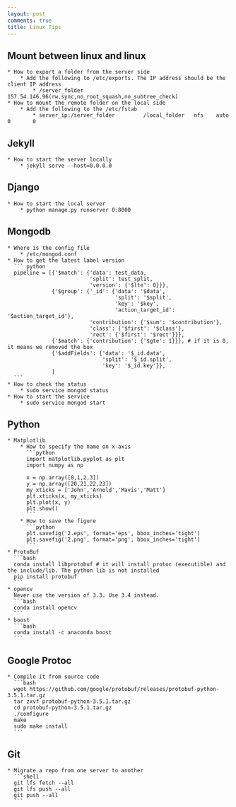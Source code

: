 ```yaml
---
layout: post
comments: true
title: Linux Tips
---
```


## Mount between linux and linux
    * How to export a folder from the server side
        * Add the following to /etc/exports. The IP address should be the
    client IP address
            * /server_folder       157.54.146.96(rw,sync,no_root_squash,no_subtree_check) 
    * How to mount the remote folder on the local side
        * Add the following to the /etc/fstab
            * server_ip:/server_folder         /local_folder   nfs    auto    0       0

## Jekyll
    * How to start the server locally
        * jekyll serve --host=0.0.0.0

## Django
    * How to start the local server
        * python manage.py runserver 0:8000

## Mongodb
    * Where is the config file
        * /etc/mongod.conf
    * How to get the latest label version
      ``` python
      pipeline = [{'$match': {'data': test_data, 
                              'split': test_split,
                              'version': {'$lte': 0}}},
                  {'$group': {'_id': {'data': '$data',
                                      'split': '$split',
                                      'key': '$key',
                                      'action_target_id': '$action_target_id'},
                              'contribution': {'$sum': '$contribution'},
                              'class': {'$first': '$class'},
                              'rect': {'$first': '$rect'}}},
                  {'$match': {'contribution': {'$gte': 1}}}, # if it is 0, it means we removed the box
                  {'$addFields': {'data': '$_id.data', 
                                  'split': '$_id.split',
                                  'key': '$_id.key'}},
                  ]
      ```
    * How to check the status
        * sudo service mongod status
    * How to start the service
        * sudo service mongod start

## Python
    * Matplotlib
        * How to specify the name on x-axis
          ```python
          import matplotlib.pyplot as plt
          import numpy as np
          
          x = np.array([0,1,2,3])
          y = np.array([20,21,22,23])
          my_xticks = ['John','Arnold','Mavis','Matt']
          plt.xticks(x, my_xticks)
          plt.plot(x, y)
          plt.show()
          ```
        * How to save the figure
          ```python
          plt.savefig('2.eps', format='eps', bbox_inches='tight')
          plt.savefig('2.png', format='png', bbox_inches='tight')
          ```
    * ProtoBuf
      ```bash
      conda install libprotobuf # it will install protoc (executible) and the include/lib. The python lib is not installed
      pip install protobuf
      ```
    * opencv
      Never use the version of 3.3. Use 3.4 instead.
      ```bash
      conda install opencv
      ```
    * boost
      ```bash
      conda install -c anaconda boost
      ```

## Google Protoc
    * Compile it from source code
      ```bash
      wget https://github.com/google/protobuf/releases/protobuf-python-3.5.1.tar.gz
      tar zxvf protobuf-python-3.5.1.tar.gz
      cd protobuf-python-3.5.1.tar.gz
      ./configure
      make
      sudo make install
      ```
## Git
    * Migrate a repo from one server to another
      ```shell
      git lfs fetch --all
      git lfs push --all 
      git push --all
      ```

